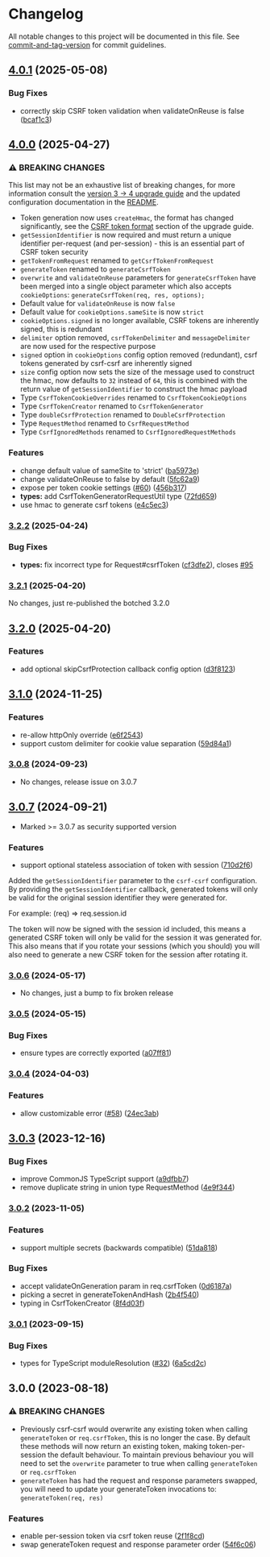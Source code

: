 # Changelog

All notable changes to this project will be documented in this file. See [commit-and-tag-version](https://github.com/absolute-version/commit-and-tag-version) for commit guidelines.

## [4.0.1](https://github.com/Psifi-Solutions/csrf-csrf/compare/v4.0.0...v4.0.1) (2025-05-08)


### Bug Fixes

* correctly skip CSRF token validation when validateOnReuse is false ([bcaf1c3](https://github.com/Psifi-Solutions/csrf-csrf/commit/bcaf1c3f1568cebbfd8d48c2324d5d9b8f3811eb))

## [4.0.0](https://github.com/Psifi-Solutions/csrf-csrf/compare/v3.0.7...v4.0.0) (2025-04-27)


### ⚠ BREAKING CHANGES

This list may not be an exhaustive list of breaking changes, for more information consult the [version 3 -> 4 upgrade guide](./UPGRADING.md#version-3---4) and the updated configuration documentation in the [README](./README.md).

* Token generation now uses `createHmac`, the format has changed significantly, see the [CSRF token format](./UPGRADING.md#csrf-token-format-has-changed) section of the upgrade guide.
* `getSessionIdentifier` is now required and must return a unique identifier per-request (and per-session) - this is an essential part of CSRF token security
* `getTokenFromRequest` renamed to `getCsrfTokenFromRequest`
* `generateToken` renamed to `generateCsrfToken`
* `overwrite` and `validateOnReuse` parameters for `generateCsrfToken` have been merged into a single object parameter which also accepts `cookieOptions`: `generateCsrfToken(req, res, options);`
* Default value for `validateOnReuse` is now `false`
* Default value for `cookieOptions.sameSite` is now `strict`
* `cookieOptions.signed` is no longer available, CSRF tokens are inherently signed, this is redundant
* `delimiter` option removed, `csrfTokenDelimiter` and `messageDelimiter` are now used for the respective purpose
* `signed` option in `cookieOptions` config option removed (redundant), csrf tokens generated by csrf-csrf are inherently signed 
* `size` config option now sets the size of the message used to construct the hmac, now defaults to `32` instead of `64`, this is combined with the return value of `getSessionIdentifier` to construct the hmac payload
* Type `CsrfTokenCookieOverrides` renamed to `CsrfTokenCookieOptions`
* Type `CsrfTokenCreator` renamed to `CsrfTokenGenerator`
* Type `doubleCsrfProtection` renamed to `DoubleCsrfProtection`
* Type `RequestMethod` renamed to `CsrfRequestMethod`
* Type `CsrfIgnoredMethods` renamed to `CsrfIgnoredRequestMethods`

### Features

* change default value of sameSite to 'strict' ([ba5973e](https://github.com/Psifi-Solutions/csrf-csrf/commit/ba5973e44ddf7fdf0baeff038855f7307a5a1cd9))
* change validateOnReuse to false by default ([5fc62a9](https://github.com/Psifi-Solutions/csrf-csrf/commit/5fc62a98b797a7e1bc81a5d98a1c0509e1de4e76))
* expose per token cookie settings ([#60](https://github.com/Psifi-Solutions/csrf-csrf/issues/60)) ([456b317](https://github.com/Psifi-Solutions/csrf-csrf/commit/456b3179eac02deeb90cd7112f7ddbd6377c9758))
* **types:** add CsrfTokenGeneratorRequestUtil type ([72fd659](https://github.com/Psifi-Solutions/csrf-csrf/commit/72fd659f7e8ee9e82e820b1da9c393c4864dc43d))
* use hmac to generate csrf tokens ([e4c5ec3](https://github.com/Psifi-Solutions/csrf-csrf/commit/e4c5ec3ec0dc801ef0fca2ef89e1e4ff79f85aad))

### [3.2.2](https://github.com/Psifi-Solutions/csrf-csrf/compare/v3.2.1...v3.2.2) (2025-04-24)


### Bug Fixes

* **types:** fix incorrect type for Request#csrfToken ([cf3dfe2](https://github.com/Psifi-Solutions/csrf-csrf/commit/cf3dfe20ccb14ac4c428dd2897ffe7420295693a)), closes [#95](https://github.com/Psifi-Solutions/csrf-csrf/issues/95)

### [3.2.1](https://github.com/Psifi-Solutions/csrf-csrf/compare/v3.2.0...v3.2.1) (2025-04-20)

No changes, just re-published the botched 3.2.0

## [3.2.0](https://github.com/Psifi-Solutions/csrf-csrf/compare/v3.1.0...v3.2.0) (2025-04-20)


### Features

* add optional skipCsrfProtection callback config option ([d3f8123](https://github.com/Psifi-Solutions/csrf-csrf/commit/d3f81230353244c937c4c597006f2d6c64a4a671))

## [3.1.0](https://github.com/Psifi-Solutions/csrf-csrf/compare/v3.0.7...v3.1.0) (2024-11-25)


### Features

* re-allow httpOnly override ([e6f2543](https://github.com/Psifi-Solutions/csrf-csrf/commit/e6f25431743ae415a94568db823fd47e9cd90545))
* support custom delimiter for cookie value separation ([59d84a1](https://github.com/Psifi-Solutions/csrf-csrf/commit/59d84a151b4ede65d9a5e859c47de1645c76cfa2))

### [3.0.8](https://github.com/Psifi-Solutions/csrf-csrf/compare/v3.0.7...v3.0.8) (2024-09-23)

* No changes, release issue on 3.0.7

## [3.0.7](https://github.com/Psifi-Solutions/csrf-csrf/compare/v3.0.6...v3.0.7) (2024-09-21)

* Marked >= 3.0.7 as security supported version

### Features

* support optional stateless association of token with session ([710d2f6](https://github.com/Psifi-Solutions/csrf-csrf/commit/710d2f6082f1ac8ab884b10913b1b86195f86bd2))

Added the `getSessionIdentifier` parameter to the `csrf-csrf` configuration. By providing the `getSessionIdentifier` callback, generated tokens will only be valid for the original session identifier they were generated for.

For example: (req) => req.session.id

The token will now be signed with the session id included, this means a generated CSRF token will only be valid for the session it was generated for. This also means that if you rotate your sessions (which you should) you will also need to generate a new CSRF token for the session after rotating it.

### [3.0.6](https://github.com/Psifi-Solutions/csrf-csrf/compare/v3.0.5...v3.0.6) (2024-05-17)

* No changes, just a bump to fix broken release

### [3.0.5](https://github.com/Psifi-Solutions/csrf-csrf/compare/v3.0.4...v3.0.5) (2024-05-15)


### Bug Fixes

* ensure types are correctly exported ([a07ff81](https://github.com/Psifi-Solutions/csrf-csrf/commit/a07ff815724811ae8530886d5d947b2e8112e60c))

### [3.0.4](https://github.com/Psifi-Solutions/csrf-csrf/compare/v3.0.3...v3.0.4) (2024-04-03)


### Features

* allow customizable error ([#58](https://github.com/Psifi-Solutions/csrf-csrf/issues/58)) ([24ec3ab](https://github.com/Psifi-Solutions/csrf-csrf/commit/24ec3abba4911c91b2c37b6ea42acbca10d5d9f6))

## [3.0.3](https://github.com/Psifi-Solutions/csrf-csrf/compare/v3.0.1...v3.0.3) (2023-12-16)


### Bug Fixes

* improve CommonJS TypeScript support ([a9dfbb7](https://github.com/Psifi-Solutions/csrf-csrf/commit/a9dfbb7dd85cafebac68827d9d93a4996163356f))
* remove duplicate string in union type RequestMethod ([4e9f344](https://github.com/Psifi-Solutions/csrf-csrf/commit/4e9f344ea288beaa278c7121248a297bac6ac2a3))

### [3.0.2](https://github.com/Psifi-Solutions/csrf-csrf/compare/v3.0.1...v3.0.2) (2023-11-05)


### Features

* support multiple secrets (backwards compatible) ([51da818](https://github.com/Psifi-Solutions/csrf-csrf/commit/51da818ef1dfb729b894457e4316e028df0b380f))


### Bug Fixes

* accept validateOnGeneration param in req.csrfToken ([0d6187a](https://github.com/Psifi-Solutions/csrf-csrf/commit/0d6187a9c31ea13b73127774ae6f01bd96baf3dc))
* picking a secret in generateTokenAndHash ([2b4f540](https://github.com/Psifi-Solutions/csrf-csrf/commit/2b4f540bb93e92440a91cc2c53265e96c84a23c1))
* typing in CsrfTokenCreator ([8f4d03f](https://github.com/Psifi-Solutions/csrf-csrf/commit/8f4d03f24adb9f13135c9b847bd87eceb08da1d0))

### [3.0.1](https://github.com/Psifi-Solutions/csrf-csrf/compare/v3.0.0...v3.0.1) (2023-09-15)

### Bug Fixes

- types for TypeScript moduleResolution ([#32](https://github.com/Psifi-Solutions/csrf-csrf/issues/32)) ([6a5cd2c](https://github.com/Psifi-Solutions/csrf-csrf/commit/6a5cd2c43e4940577856cc08a565da79c4e1348b))

## 3.0.0 (2023-08-18)

### ⚠ BREAKING CHANGES

- Previously csrf-csrf would overwrite any existing token when calling `generateToken` or `req.csrfToken`, this is no longer the case. By default these methods will now return an existing token, making token-per-session the default behaviour. To maintain previous behaviour you will need to set the `overwrite` parameter to true when calling `generateToken` or `req.csrfToken`
- `generateToken` has had the request and response parameters swapped, you will need to update your generateToken invocations to: `generateToken(req, res)`

### Features

- enable per-session token via csrf token reuse ([2f1f8cd](https://github.com/Psifi-Solutions/csrf-csrf/commit/2f1f8cd68e9d74cca38b16f75c4f37c4047d8270))
- swap generateToken request and response parameter order ([54f6c06](https://github.com/Psifi-Solutions/csrf-csrf/commit/54f6c06b975f2c1e32c6c48edaa5bc194b4d6f91))
